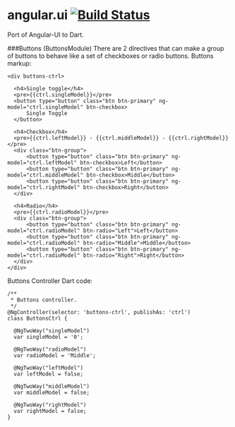 angular.ui [![Build Status](https://drone.io/github.com/akserg/angular.dart.ui/status.png)](https://drone.io/github.com/akserg/angular.dart.ui/latest)
===============

Port of Angular-UI to Dart.

###Buttons (ButtonsModule)
There are 2 directives that can make a group of buttons to behave like a set of checkboxes or radio buttons.
Buttons markup:

```
<div buttons-ctrl>

  <h4>Single toggle</h4>
  <pre>{{ctrl.singleModel}}</pre>
  <button type="button" class="btn btn-primary" ng-model="ctrl.singleModel" btn-checkbox>
      Single Toggle
  </button>

  <h4>Checkbox</h4>
  <pre>{{ctrl.leftModel}} - {{ctrl.middleModel}} - {{ctrl.rightModel}}</pre>
  <div class="btn-group">
      <button type="button" class="btn btn-primary" ng-model="ctrl.leftModel" btn-checkbox>Left</button>
      <button type="button" class="btn btn-primary" ng-model="ctrl.middleModel" btn-checkbox>Middle</button>
      <button type="button" class="btn btn-primary" ng-model="ctrl.rightModel" btn-checkbox>Right</button>
  </div>

  <h4>Radio</h4>
  <pre>{{ctrl.radioModel}}</pre>
  <div class="btn-group">
      <button type="button" class="btn btn-primary" ng-model="ctrl.radioModel" btn-radio="Left">Left</button>
      <button type="button" class="btn btn-primary" ng-model="ctrl.radioModel" btn-radio="Middle">Middle</button>
      <button type="button" class="btn btn-primary" ng-model="ctrl.radioModel" btn-radio="Right">Right</button>
  </div>
</div>
```

Buttons Controller Dart code:

```
/**
 * Buttons controller.
 */
@NgController(selector: 'buttons-ctrl', publishAs: 'ctrl')
class ButtonsCtrl {
  
  @NgTwoWay("singleModel")
  var singleModel = '0';
  
  @NgTwoWay("radioModel")
  var radioModel = 'Middle';
  
  @NgTwoWay("leftModel")
  var leftModel = false;
  
  @NgTwoWay("middleModel")
  var middleModel = false;
  
  @NgTwoWay("rightModel")
  var rightModel = false;
}
```